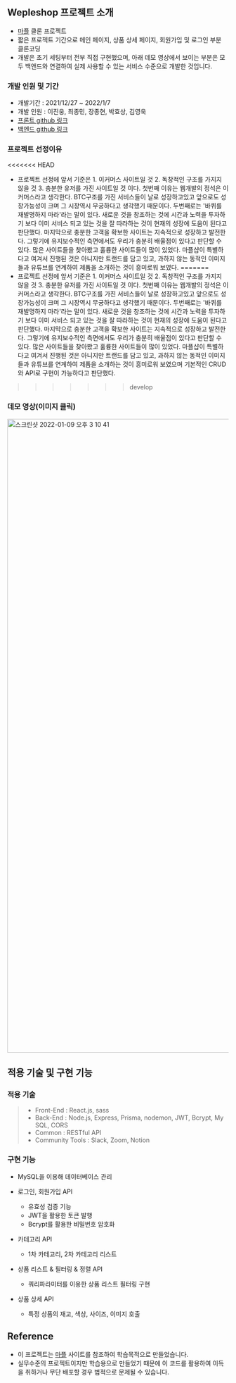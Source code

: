 ## Wepleshop 프로젝트 소개

- [마플](https://marpple.shop/kr/) 클론 프로젝트
- 짧은 프로젝트 기간으로 메인 페이지, 상품 상세 페이지, 회원가입 및 로그인 부분 클론코딩
- 개발은 초기 세팅부터 전부 직접 구현했으며, 아래 데모 영상에서 보이는 부분은 모두 백앤드와 연결하여 실제 사용할 수 있는 서비스 수준으로 개발한 것입니다.

### 개발 인원 및 기간

- 개발기간 : 2021/12/27 ~ 2022/1/7
- 개발 인원 : 이진웅, 최종민, 장종현, 박효상, 김영욱
- [프론트 github 링크](https://github.com/wecode-bootcamp-korea/fullstack3-1st-wepleshop-frontend)
- [백엔드 github 링크](https://github.com/wecode-bootcamp-korea/fullstack3-1st-wepleshop-backend)

### 프로젝트 선정이유

<<<<<<< HEAD
- 프로젝트 선정에 앞서 기준은 1. 이커머스 사이트일 것 2. 독창적인 구조를 가지지 않을 것 3. 충분한 유저를 가진 사이트일 것 이다. 첫번째 이유는 웹개발의 정석은 이커머스라고 생각한다. BTC구조를 가진 서비스들이 날로 성장하고있고 앞으로도 성장가능성이 크며 그 시장역시 무궁하다고 생각했기 때문이다. 두번째로는 '바퀴를 재발명하지 마라'라는 말이 있다. 새로운 것을 창조하는 것에 시간과 노력을 투자하기 보다 이미 서비스 되고 있는 것을 잘 따라하는 것이 현재의 성장에 도움이 된다고 판단했다. 마지막으로 충분한 고객을 확보한 사이트는 지속적으로 성장하고 발전한다. 그렇기에 유지보수적인 측면에서도 우리가 충분히 배울점이 있다고 판단할 수 있다. 많은 사이트들을 찾아봤고 훌륭한 사이트들이 많이 있었다. 마플샵이 특별하다고 여겨서 진행된 것은 아니지만 트랜드를 담고 있고, 과하지 않는 동적인 이미지들과 유튜브를 연계하여 제품을 소개하는 것이 흥미로워 보였다.
=======
- 프로젝트 선정에 앞서 기준은 1. 이커머스 사이트일 것 2. 독창적인 구조를 가지지 않을 것 3. 충분한 유저를 가진 사이트일 것 이다. 첫번째 이유는 웹개발의 정석은 이커머스라고 생각한다. BTC구조를 가진 서비스들이 날로 성장하고있고 앞으로도 성장가능성이 크며 그 시장역시 무궁하다고 생각했기 때문이다. 두번째로는 '바퀴를 재발명하지 마라'라는 말이 있다. 새로운 것을 창조하는 것에 시간과 노력을 투자하기 보다 이미 서비스 되고 있는 것을 잘 따라하는 것이 현재의 성장에 도움이 된다고 판단했다. 마지막으로 충분한 고객을 확보한 사이트는 지속적으로 성장하고 발전한다. 그렇기에 유지보수적인 측면에서도 우리가 충분히 배울점이 있다고 판단할 수 있다. 많은 사이트들을 찾아봤고 훌륭한 사이트들이 많이 있었다. 마플샵이 특별하다고 여겨서 진행된 것은 아니지만 트랜드를 담고 있고, 과하지 않는 동적인 이미지들과 유튜브를 연계하여 제품을 소개하는 것이 흥미로워 보였으며 기본적인 CRUD와 API로 구현이 가능하다고 판단했다.
>>>>>>> develop

### 데모 영상(이미지 클릭)

<img width="1440" alt="스크린샷 2022-01-09 오후 3 10 41" src="https://user-images.githubusercontent.com/92710433/148671374-b0bd46c7-5d63-497f-bf05-b446d03c026a.png">

<br>

## 적용 기술 및 구현 기능

### 적용 기술

> - Front-End : React.js, sass
> - Back-End : Node.js, Express, Prisma, nodemon, JWT, Bcrypt, My SQL, CORS
> - Common : RESTful API
> - Community Tools : Slack, Zoom, Notion

### 구현 기능

- MySQL을 이용해 데이터베이스 관리

- 로그인, 회원가입 API

  - 유효성 검증 기능
  - JWT을 활용한 토큰 발행
  - Bcrypt를 활용한 비밀번호 암호화

- 카테고리 API
  - 1차 카테고리, 2차 카테고리 리스트
- 상품 리스트 & 필터링 & 정렬 API

  - 쿼리파라미터를 이용한 상품 리스트 필터링 구현

- 상품 상세 API
  - 특정 상품의 재고, 색상, 사이즈, 이미지 호출

## Reference

- 이 프로젝트는 [마플](https://marpple.shop/kr/) 사이트를 참조하여 학습목적으로 만들었습니다.
- 실무수준의 프로젝트이지만 학습용으로 만들었기 때문에 이 코드를 활용하여 이득을 취하거나 무단 배포할 경우 법적으로 문제될 수 있습니다.
